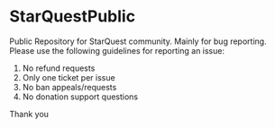 StarQuestPublic
===============

Public Repository for StarQuest community. Mainly for bug reporting. Please use the following guidelines for reporting an issue:

1) No refund requests
2) Only one ticket per issue
3) No ban appeals/requests
4) No donation support questions

Thank you

